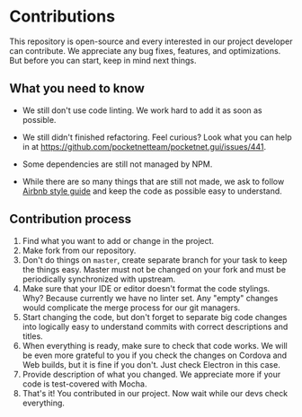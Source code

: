 # Contributions
This repository is open-source and every interested in our project developer can contribute. We appreciate any bug fixes, features, and optimizations. But before you can start, keep in mind next things.

## What you need to know
- We still don't use code linting. We work hard to add it as soon as possible.
- We still didn't finished refactoring. Feel curious? Look what you can help in at https://github.com/pocketnetteam/pocketnet.gui/issues/441.

- Some dependencies are still not managed by NPM.
- While there are so many things that are still not made, we ask to follow [Airbnb style guide](https://airbnb.io/javascript/) and keep the code as possible easy to understand.

## Contribution process
1. Find what you want to add or change in the project.
2. Make fork from our repository.
3. Don't do things on `master`, create separate branch for your task to keep the things easy. Master must not be changed on your fork and must be periodically synchronized with upstream.
4. Make sure that your IDE or editor doesn't format the code stylings. Why? Because currently we have no linter set. Any "empty" changes would complicate the merge process for our git managers.
5. Start changing the code, but don't forget to separate big code changes into logically easy to understand commits with correct descriptions and titles.
6. When everything is ready, make sure to check that code works. We will be even more grateful to you if you check the changes on Cordova and Web builds, but it is fine if you don't. Just check Electron in this case.
7. Provide description of what you changed. We appreciate more if your code is test-covered with Mocha.
8. That's it! You contributed in our project. Now wait while our devs check everything.
